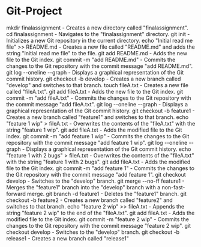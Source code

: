 # Git-Project

mkdir finalassignment - Creates a new directory called "finalassignment".
cd finalassignment - Navigates to the "finalassignment" directory.
git init - Initializes a new Git repository in the current directory.
echo "Initial read me file" >> README.md - Creates a new file called "README.md" and adds the string "Initial read me file" to the file.
git add README.md - Adds the new file to the Git index.
git commit -m "add README.md" - Commits the changes to the Git repository with the commit message "add README.md".
git log --oneline --graph - Displays a graphical representation of the Git commit history.
git checkout -b develop - Creates a new branch called "develop" and switches to that branch.
touch fileA.txt - Creates a new file called "fileA.txt".
git add fileA.txt - Adds the new file to the Git index.
git commit -m "add fileA.txt" - Commits the changes to the Git repository with the commit message "add fileA.txt".
git log --oneline --graph - Displays a graphical representation of the Git commit history.
git checkout -b feature1 - Creates a new branch called "feature1" and switches to that branch.
echo "feature 1 wip" > fileA.txt - Overwrites the contents of the "fileA.txt" with the string "feature 1 wip".
git add fileA.txt - Adds the modified file to the Git index.
git commit -m "add feature 1 wip" - Commits the changes to the Git repository with the commit message "add feature 1 wip".
git log --oneline --graph - Displays a graphical representation of the Git commit history.
echo "feature 1 with 2 bugs" > fileA.txt - Overwrites the contents of the "fileA.txt" with the string "feature 1 with 2 bugs".
git add fileA.txt - Adds the modified file to the Git index.
git commit -m "add feature 1" - Commits the changes to the Git repository with the commit message "add feature 1".
git checkout develop - Switches to the "develop" branch.
git merge --no-ff feature1 - Merges the "feature1" branch into the "develop" branch with a non-fast-forward merge.
git branch -d feature1 - Deletes the "feature1" branch.
git checkout -b feature2 - Creates a new branch called "feature2" and switches to that branch.
echo "feature 2 wip" >> fileA.txt - Appends the string "feature 2 wip" to the end of the "fileA.txt".
git add fileA.txt - Adds the modified file to the Git index.
git commit -m "feature 2 wip" - Commits the changes to the Git repository with the commit message "feature 2 wip".
git checkout develop - Switches to the "develop" branch.
git checkout -b release1 - Creates a new branch called "release1"
